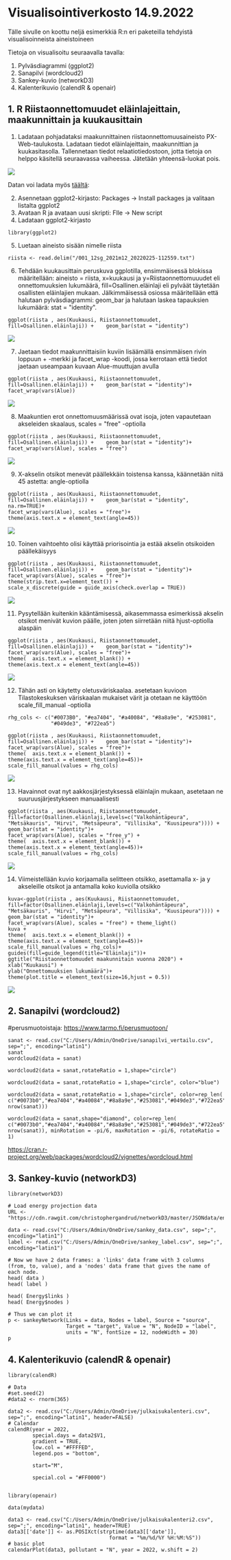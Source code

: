# Visualisointiverkosto 14.9.2022

Tälle sivulle on koottu neljä esimerkkiä R:n eri paketeilla tehdyistä visualisoinneista aineistoineen 

Tietoja on visualisoitu seuraavalla tavalla:
1. Pylväsdiagrammi (ggplot2)
2. Sanapilvi (wordcloud2)
3. Sankey-kuvio (networkD3)
4. Kalenterikuvio (calendR & openair)

## 1.  R Riistaonnettomuudet eläinlajeittain, maakunnittain ja kuukausittain

1. Ladataan pohjadataksi maakunnittainen riistaonnettomuusaineisto PX-Web-taulukosta. Ladataan tiedot eläinlajeittain, maakunnittian ja kuukasitasolla. Tallennetaan tiedot relaatiotiedostoon, jotta tietoja on helppo käsitellä seuraavassa vaiheessa. Jätetään yhteensä-luokat pois.
<img src="kuvat\relaatiotiedosto2.png">

Datan voi ladata myös [täältä](https://github.com/mkokkone/visualisointikoulutus/blob/gh-pages/001_12sg_2021m12_20220311-154122.txt):


2. Asennetaan ggplot2-kirjasto: Packages -> Install packages ja valitaan listalta ggplot2
3. Avataan R ja avataan uusi skripti: FIle -> New script
4. Ladataan ggplot2-kirjasto
```
library(ggplot2)
```
5. Luetaan aineisto sisään nimelle riista
```
riista <- read.delim("/001_12sg_2021m12_20220225-112559.txt")
```
6. Tehdään kuukausittain peruskuva ggplotilla, ensimmäisessä blokissa määritellään: aineisto = riista, x=kuukausi ja y=Riistaonnettomuuudet eli onnettomuuksien lukumäärä, fill=Osallinen.eläinlaji eli pylväät täytetään osallisten eläinlajien mukaan. Jälkimmäisessä osiossa määritellään että halutaan pylväsdiagrammi: geom_bar ja halutaan laskea tapauksien lukumäärä: stat = "identity".
```
ggplot(riista , aes(Kuukausi, Riistaonnettomuudet, fill=Osallinen.eläinlaji)) +    geom_bar(stat = "identity")
```
<img src="kuvat\kuva1.png">

7. Jaetaan tiedot maakunnittaisiin kuviin lisäämällä ensimmäisen rivin loppuun + -merkki ja facet_wrap -koodi, jossa kerrotaan että tiedot jaetaan useampaan kuvaan Alue-muuttujan avulla
```
ggplot(riista , aes(Kuukausi, Riistaonnettomuudet, fill=Osallinen.eläinlaji)) +    geom_bar(stat = "identity")+
facet_wrap(vars(Alue))
```

<img src="kuvat\kuva2.png">

8. Maakuntien erot onnettomuusmäärissä ovat isoja, joten vapautetaan akseleiden skaalaus, scales = "free" -optiolla

```
ggplot(riista , aes(Kuukausi, Riistaonnettomuudet, fill=Osallinen.eläinlaji)) +    geom_bar(stat = "identity")+
facet_wrap(vars(Alue), scales = "free")
```

<img src="kuvat\kuva3.png">

9. X-akselin otsikot menevät päällekkäin toistensa kanssa, käännetään niitä 45 astetta: angle-optiolla

```
ggplot(riista , aes(Kuukausi, Riistaonnettomuudet, fill=Osallinen.eläinlaji)) +    geom_bar(stat = "identity", na.rm=TRUE)+
facet_wrap(vars(Alue), scales = "free")+ 
theme(axis.text.x = element_text(angle=45)) 
```

<img src="kuvat\kuva5.png">

10. Toinen vaihtoehto olisi käyttää priorisointia ja estää akselin otsikoiden päällekäisyys

```
ggplot(riista , aes(Kuukausi, Riistaonnettomuudet, fill=Osallinen.eläinlaji)) +    geom_bar(stat = "identity")+
facet_wrap(vars(Alue), scales = "free")+ 
theme(strip.text.x=element_text()) +
scale_x_discrete(guide = guide_axis(check.overlap = TRUE))
```

<img src="kuvat\kuva6.png">

11. Pysytellään kuitenkin kääntämisessä, aikasemmassa esimerkissä akselin otsikot menivät kuvion päälle, joten joten siirretään niitä hjust-optiolla alaspäin 

```
ggplot(riista , aes(Kuukausi, Riistaonnettomuudet, fill=Osallinen.eläinlaji)) +    geom_bar(stat = "identity")+
facet_wrap(vars(Alue), scales = "free")+
theme(  axis.text.x = element_blank()) +
theme(axis.text.x = element_text(angle=45)) 
```

<img src="kuvat\kuva7.png">

12. Tähän asti on käytetty oletusväriskaalaa. asetetaan kuvioon Tilastokeskuksen väriskaalan mukaiset värit ja otetaan ne käyttöön scale_fill_manual -optiolla

```
rhg_cols <- c("#0073B0", "#ea7404", "#a40084", "#8a8a9e", "#253081", 
              "#049de3", "#722ea5")

ggplot(riista , aes(Kuukausi, Riistaonnettomuudet, fill=Osallinen.eläinlaji)) +    geom_bar(stat = "identity")+
facet_wrap(vars(Alue), scales = "free")+ 
theme(  axis.text.x = element_blank()) +
theme(axis.text.x = element_text(angle=45))+
scale_fill_manual(values = rhg_cols)

```

<img src="kuvat\kuva8.png">

13. Havainnot ovat nyt aakkosjärjestyksessä eläinlajin mukaan, asetetaan ne suuruusjärjestykseen manuaalisesti

```
ggplot(riista , aes(Kuukausi, Riistaonnettomuudet, fill=factor(Osallinen.eläinlaji,levels=c("Valkohäntäpeura", "Metsäkauris", "Hirvi", "Metsäpeura", "Villisika", "Kuusipeura")))) +    geom_bar(stat = "identity")+
facet_wrap(vars(Alue), scales = "free_y") +
theme(  axis.text.x = element_blank()) +
theme(axis.text.x = element_text(angle=45))+
scale_fill_manual(values = rhg_cols)
```
<img src="kuvat\kuva9.png">

14. Viimeistellään kuvio korjaamalla selitteen otsikko, asettamalla x- ja y akseleille otsikot ja antamalla koko kuviolla otsikko

```
kuva<-ggplot(riista , aes(Kuukausi, Riistaonnettomuudet, fill=factor(Osallinen.eläinlaji,levels=c("Valkohäntäpeura", "Metsäkauris", "Hirvi", "Metsäpeura", "Villisika", "Kuusipeura")))) +    geom_bar(stat = "identity")+
facet_wrap(vars(Alue), scales = "free") + theme_light() 
kuva + 
theme(  axis.text.x = element_blank()) +
theme(axis.text.x = element_text(angle=45))+
scale_fill_manual(values = rhg_cols)+
guides(fill=guide_legend(title="Eläinlaji"))+
ggtitle("Riistaonnettomuudet maakunnitain vuonna 2020") +
xlab("Kuukausi") + 
ylab("Onnettomuuksien lukumäärä")+
theme(plot.title = element_text(size=16,hjust = 0.5))
```

<img src="kuvat\kuva10.png">

## 2. Sanapilvi (wordcloud2)


#perusmuotoistaja: https://www.tarmo.fi/perusmuotoon/
```
sanat <- read.csv("C:/Users/Admin/OneDrive/sanapilvi_vertailu.csv", sep=";", encoding="latin1")
sanat
wordcloud2(data = sanat)

wordcloud2(data = sanat,rotateRatio = 1,shape="circle")

wordcloud2(data = sanat,rotateRatio = 1,shape="circle", color="blue")

wordcloud2(data = sanat,rotateRatio = 1,shape="circle", color=rep_len( c("#0073b0","#ea7404","#a40084","#8a8a9e","#253081","#049de3","#722ea5","#21a4a0","#O03d44","#fd484e"), nrow(sanat)))

wordcloud2(data = sanat,shape="diamond", color=rep_len( c("#0073b0","#ea7404","#a40084","#8a8a9e","#253081","#049de3","#722ea5","#21a4a0","#O03d44","#fd484e"), nrow(sanat)), minRotation = -pi/6, maxRotation = -pi/6, rotateRatio = 1)

```
https://cran.r-project.org/web/packages/wordcloud2/vignettes/wordcloud.html

## 3. Sankey-kuvio (networkD3)
```
library(networkD3)

# Load energy projection data
URL <- "https://cdn.rawgit.com/christophergandrud/networkD3/master/JSONdata/energy.json"

data <- read.csv("C:/Users/Admin/OneDrive/sankey_data.csv", sep=";", encoding="latin1")
label <- read.csv("C:/Users/Admin/OneDrive/sankey_label.csv", sep=";", encoding="latin1")

# Now we have 2 data frames: a 'links' data frame with 3 columns (from, to, value), and a 'nodes' data frame that gives the name of each node.
head( data )
head( label )

head( Energy$links )
head( Energy$nodes )

# Thus we can plot it
p <- sankeyNetwork(Links = data, Nodes = label, Source = "source",
                   Target = "target", Value = "N", NodeID = "label",
                   units = "N", fontSize = 12, nodeWidth = 30)
p
```
## 4. Kalenterikuvio (calendR & openair)

```
library(calendR)

# Data
#set.seed(2)
#data2 <- rnorm(365)

data2 <- read.csv("C:/Users/Admin/OneDrive/julkaisukalenteri.csv", sep=";", encoding="latin1", header=FALSE)
# Calendar
calendR(year = 2022,
        special.days = data2$V1,
        gradient = TRUE,
        low.col = "#FFFFED",
        legend.pos = "bottom",

        start="M",
    
        special.col = "#FF0000")


library(openair)

data(mydata)

data3 <- read.csv("C:/Users/Admin/OneDrive/julkaisukalenteri2.csv", sep=";", encoding="latin1", header=TRUE)
data3[['date']] <- as.POSIXct(strptime(data3[['date']],
                                 format = "%m/%d/%Y %H:%M:%S"))
# basic plot
calendarPlot(data3, pollutant = "N", year = 2022, w.shift = 2)
```

